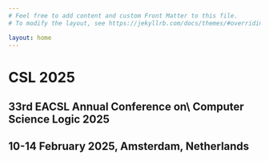 ```yaml
---
# Feel free to add content and custom Front Matter to this file.
# To modify the layout, see https://jekyllrb.com/docs/themes/#overriding-theme-defaults

layout: home
---
```


CSL 2025
==================

33rd EACSL Annual Conference on\\ Computer Science Logic 2025
-------------------

10-14 February 2025, Amsterdam, Netherlands
-------------------

